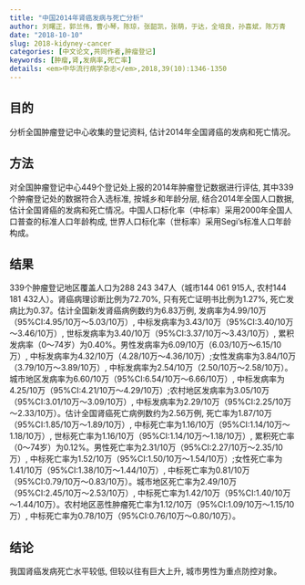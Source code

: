 ```yaml
---
title: "中国2014年肾癌发病与死亡分析"
author: 刘曙正，郭兰伟，曹小琴，陈琼，张韶凯，张萌，于达，全培良，孙喜斌，陈万青
date: "2018-10-10"
slug: 2018-kidyney-cancer
categories: [中文论文,共同作者,肿瘤登记]
keywords: [肿瘤,肾,发病率,死亡率]
details: <em>中华流行病学杂志</em>,2018,39(10):1346-1350
---
```

## 目的
分析全国肿瘤登记中心收集的登记资料, 估计2014年全国肾癌的发病和死亡情况。

## 方法
对全国肿瘤登记中心449个登记处上报的2014年肿瘤登记数据进行评估, 其中339个肿瘤登记处的数据符合入选标准, 按城乡和年龄分层, 结合2014年全国人口数据, 估计全国肾癌的发病和死亡情况。中国人口标化率（中标率）采用2000年全国人口普查的标准人口年龄构成, 世界人口标化率（世标率）采用Segi’s标准人口年龄构成。

## 结果 
339个肿瘤登记地区覆盖人口为288 243 347人（城市144 061 915人, 农村144 181 432人）。肾癌病理诊断比例为72.70%, 只有死亡证明书比例为1.27%, 死亡发病比为0.37。估计全国新发肾癌病例数约为6.83万例, 发病率为4.99/10万（95%CI:4.95/10万～5.03/10万）, 中标发病率为3.43/10万（95%CI:3.40/10万～3.46/10万）, 世标发病率为3.40/10万（95%CI:3.37/10万～3.43/10万）, 累积发病率（0～74岁）为0.40%。男性发病率为6.09/10万（6.03/10万～6.15/10万）, 中标发病率为4.32/10万（4.28/10万～4.36/10万）;女性发病率为3.84/10万（3.79/10万～3.89/10万）, 中标发病率为2.54/10万（2.50/10万～2.58/10万）。城市地区发病率为6.60/10万（95%CI:6.54/10万～6.66/10万）, 中标发病率为4.25/10万（95%CI:4.21/10万～4.29/10万）;农村地区发病率为3.05/10万（95%CI:3.01/10万～3.09/10万）, 中标发病率为2.29/10万（95%CI:2.25/10万～2.33/10万）。估计全国肾癌死亡病例数约为2.56万例, 死亡率为1.87/10万（95%CI:1.85/10万～1.89/10万）, 中标死亡率为1.16/10万（95%CI:1.14/10万～1.18/10万）, 世标死亡率为1.16/10万（95%CI:1.14/10万～1.18/10万）, 累积死亡率（0～74岁）为0.12%。男性死亡率为2.31/10万（95%CI:2.27/10万～2.35/10万）, 中标死亡率为1.52/10万（95%CI:1.50/10万～1.54/10万）;女性死亡率为1.41/10万（95%CI:1.38/10万～1.44/10万）, 中标死亡率为0.81/10万（95%CI:0.79/10万～0.83/10万）。城市地区死亡率为2.49/10万（95%CI:2.45/10万～2.53/10万）, 中标死亡率为1.42/10万（95%CI:1.40/10万～1.44/10万）。农村地区恶性肿瘤死亡率为1.12/10万（95%CI:1.09/10万～1.15/10万）, 中标死亡率为0.78/10万（95%CI:0.76/10万～0.80/10万）。

## 结论
我国肾癌发病死亡水平较低, 但较以往有巨大上升, 城市男性为重点防控对象。 